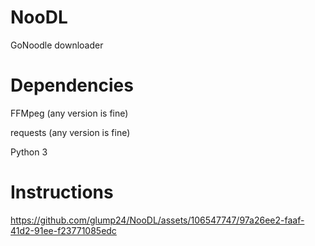 # NooDL
GoNoodle downloader

# Dependencies
FFMpeg (any version is fine)

requests (any version is fine)

Python 3

# Instructions


https://github.com/glump24/NooDL/assets/106547747/97a26ee2-faaf-41d2-91ee-f23771085edc

